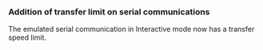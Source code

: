 ### Addition of transfer limit on serial communications

The emulated serial communication in Interactive mode now has a transfer speed limit.
